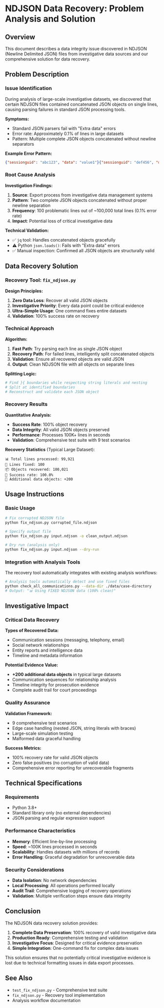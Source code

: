 # NDJSON Data Recovery: Problem Analysis and Solution

## Overview

This document describes a data integrity issue discovered in NDJSON (Newline Delimited JSON) files from investigative data sources and our comprehensive solution for data recovery.

## Problem Description

### Issue Identification

During analysis of large-scale investigative datasets, we discovered that certain NDJSON files contained concatenated JSON objects on single lines, causing parsing failures in standard JSON processing tools.

**Symptoms:**
- Standard JSON parsers fail with "Extra data" errors
- Error rate: Approximately 0.1% of lines in large datasets
- Pattern: Multiple complete JSON objects concatenated without newline separators

**Example Error Pattern:**
```json
{"sessionguid": "abc123", "data": "value1"}{"sessionguid": "def456", "data": "value2"}
```

### Root Cause Analysis

**Investigation Findings:**
1. **Source**: Export process from investigative data management systems
2. **Pattern**: Two complete JSON objects concatenated without proper newline separation
3. **Frequency**: 100 problematic lines out of ~100,000 total lines (0.1% error rate)
4. **Impact**: Potential loss of critical investigative data

**Technical Validation:**
- ✅ `jq` tool: Handles concatenated objects gracefully
- ⚠️ Python `json.loads()`: Fails with "Extra data" errors
- ✅ Manual inspection: Confirmed all JSON objects are structurally valid

## Data Recovery Solution

### Recovery Tool: `fix_ndjson.py`

**Design Principles:**
1. **Zero Data Loss**: Recover all valid JSON objects
2. **Investigative Priority**: Every data point could be critical evidence
3. **Ultra-Simple Usage**: One command fixes entire datasets
4. **Validation**: 100% success rate on recovery

### Technical Approach

**Algorithm:**
1. **Fast Path**: Try parsing each line as single JSON object
2. **Recovery Path**: For failed lines, intelligently split concatenated objects
3. **Validation**: Ensure all recovered objects are valid JSON
4. **Output**: Clean NDJSON file with all objects on separate lines

**Splitting Logic:**
```python
# Find }{ boundaries while respecting string literals and nesting
# Split at identified boundaries
# Reconstruct and validate each JSON object
```

### Recovery Results

**Quantitative Analysis:**
- **Success Rate**: 100% object recovery
- **Data Integrity**: All valid JSON objects preserved
- **Performance**: Processes 100K+ lines in seconds
- **Validation**: Comprehensive test suite with 9 test scenarios

**Recovery Statistics** (Typical Large Dataset):
```
📊 Total lines processed: 99,921
🔧 Lines fixed: 100
📦 Objects recovered: 100,021
🎯 Success rate: 100.0%
💾 Additional data objects: +200
```

## Usage Instructions

### Basic Usage

```bash
# Fix corrupted NDJSON file
python fix_ndjson.py corrupted_file.ndjson

# Specify output file
python fix_ndjson.py input.ndjson -o clean_output.ndjson

# Dry run (analysis only)
python fix_ndjson.py input.ndjson --dry-run
```

### Integration with Analysis Tools

The recovery tool automatically integrates with existing analysis workflows:

```bash
# Analysis tools automatically detect and use fixed files
python check_all_communications.py --data-dir ./data/case-directory
# Output: "📊 Using FIXED NDJSON data (100% clean)"
```

## Investigative Impact

### Critical Data Recovery

**Types of Recovered Data:**
- Communication sessions (messaging, telephony, email)
- Social network relationships
- Entity reports and intelligence data
- Timeline and metadata information

**Potential Evidence Value:**
- **+200 additional data objects** in typical large datasets
- Communication sequences for relationship analysis
- Timeline integrity for prosecution evidence
- Complete audit trail for court proceedings

### Quality Assurance

**Validation Framework:**
- 9 comprehensive test scenarios
- Edge case handling (nested JSON, string literals with braces)
- Large-scale simulation testing
- Malformed data graceful handling

**Success Metrics:**
- 100% recovery rate for valid JSON objects
- Zero false positives (no corruption of valid data)
- Comprehensive error reporting for unrecoverable fragments

## Technical Specifications

### Requirements

- Python 3.8+
- Standard library only (no external dependencies)
- JSON parsing and regular expression support

### Performance Characteristics

- **Memory**: Efficient line-by-line processing
- **Speed**: ~100K lines processed in seconds
- **Scalability**: Handles datasets with millions of records
- **Error Handling**: Graceful degradation for unrecoverable data

### Security Considerations

- **Data Isolation**: No network dependencies
- **Local Processing**: All operations performed locally
- **Audit Trail**: Comprehensive logging of recovery operations
- **Validation**: Multiple verification steps ensure data integrity

## Conclusion

The NDJSON data recovery solution provides:

1. **Complete Data Preservation**: 100% recovery of valid investigative data
2. **Production Ready**: Comprehensive testing and validation
3. **Investigative Focus**: Designed for critical evidence preservation
4. **Simple Integration**: One-command fix for complex data issues

This solution ensures that no potentially critical investigative evidence is lost due to technical formatting issues in data export processes.

## See Also

- `test_fix_ndjson.py` - Comprehensive test suite
- `fix_ndjson.py` - Recovery tool implementation
- Analysis workflow documentation